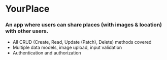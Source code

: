 # YourPlace

### An app where users can share places (with images & location) with other users.

- All CRUD (Create, Read,
Update (Patch), Delete) methods
covered
- Multiple data models,
image upload, input
validation
- Authentication and
authorization
